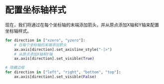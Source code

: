 # 配置坐标轴样式

现在，我们将通过在每个坐标轴的末端添加箭头，并从原点添加X轴和Y轴来配置坐标轴样式。

```python
for direction in ["xzero", "yzero"]:
    # 在每个坐标轴的末端添加箭头
    ax.axis[direction].set_axisline_style("-|>")
    # 从原点添加X轴和Y轴
    ax.axis[direction].set_visible(True)

# 隐藏边框
for direction in ["left", "right", "bottom", "top"]:
    ax.axis[direction].set_visible(False)
```
